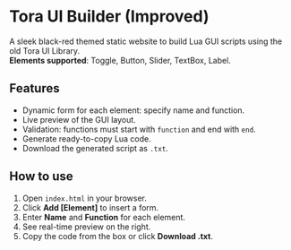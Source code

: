 # Tora UI Builder (Improved)

A sleek black-red themed static website to build Lua GUI scripts using the old Tora UI Library.  
**Elements supported**: Toggle, Button, Slider, TextBox, Label.

## Features

- Dynamic form for each element: specify name and function.
- Live preview of the GUI layout.
- Validation: functions must start with `function` and end with `end`.
- Generate ready-to-copy Lua code.
- Download the generated script as `.txt`.

## How to use

1. Open `index.html` in your browser.
2. Click **Add [Element]** to insert a form.
3. Enter **Name** and **Function** for each element.
4. See real-time preview on the right.
5. Copy the code from the box or click **Download .txt**.


